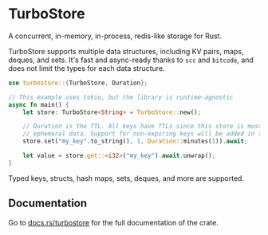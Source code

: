 # TurboStore

A concurrent, in-memory, in-process, redis-like storage for Rust.

TurboStore supports multiple data structures, including KV pairs, maps, deques, and sets. It's fast
and async-ready thanks to `scc` and `bitcode`, and does not limit the types for each data
structure.

```rs
use turbostore::{TurboStore, Duration};

// This example uses tokio, but the library is runtime-agnostic
async fn main() {
    let store: TurboStore<String> = TurboStore::new();

    // Duration is the TTL. All keys have TTLs since this store is mostly intended to store
    // ephemeral data. Support for non-expiring keys will be added in the future.
    store.set("my_key".to_string(), 1, Duration::minutes(1)).await;

    let value = store.get::<i32>("my_key").await.unwrap();
}
```

Typed keys, structs, hash maps, sets, deques, and more are supported.

## Documentation

Go to [docs.rs/turbostore](https://docs.rs/turbostore) for the full documentation of the crate.
